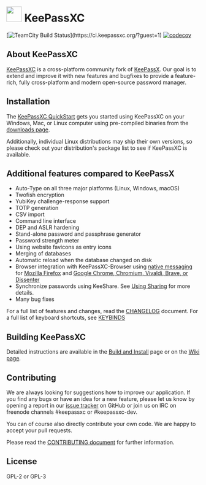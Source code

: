 # <img src="https://keepassxc.org/logo.png" width="40" height="40"/> KeePassXC
[![TeamCity Build Status](https://ci.keepassxc.org/app/rest/builds/buildType:\(project:KeepassXC\)/statusIcon)](https://ci.keepassxc.org/?guest=1) [![codecov](https://codecov.io/gh/keepassxreboot/keepassxc/branch/develop/graph/badge.svg)](https://codecov.io/gh/keepassxreboot/keepassxc)

## About KeePassXC
[KeePassXC](https://keepassxc.org) is a cross-platform community fork of
[KeePassX](https://www.keepassx.org/).
Our goal is to extend and improve it with new features and bugfixes
to provide a feature-rich, fully cross-platform and modern
open-source password manager.

## Installation
The [KeePassXC QuickStart](./docs/QUICKSTART.md) gets you started using
KeePassXC on your Windows, Mac, or Linux computer using pre-compiled binaries
from the [downloads page](https://keepassxc.org/download).

Additionally, individual Linux distributions may ship their own versions,
so please check out your distribution's package list to see if KeePassXC is available.

## Additional features compared to KeePassX
- Auto-Type on all three major platforms (Linux, Windows, macOS)
- Twofish encryption
- YubiKey challenge-response support
- TOTP generation
- CSV import
- Command line interface
- DEP and ASLR hardening
- Stand-alone password and passphrase generator
- Password strength meter
- Using website favicons as entry icons
- Merging of databases
- Automatic reload when the database changed on disk
- Browser integration with KeePassXC-Browser using [native messaging](https://developer.chrome.com/extensions/nativeMessaging) for [Mozilla Firefox](https://addons.mozilla.org/en-US/firefox/addon/keepassxc-browser/) and [Google Chrome, Chromium, Vivaldi, Brave, or Dissenter](https://chrome.google.com/webstore/detail/keepassxc-browser/oboonakemofpalcgghocfoadofidjkkk)
- Synchronize passwords using KeeShare. See [Using Sharing](./docs/QUICKSTART.md#using-sharing) for more details.
- Many bug fixes

For a full list of features and changes, read the [CHANGELOG](CHANGELOG) document.
For a full list of keyboard shortcuts, see [KEYBINDS](./docs/KEYBINDS.md)

## Building KeePassXC

Detailed instructions are available in the [Build and Install](./INSTALL.md)
page or on the [Wiki page](https://github.com/keepassxreboot/keepassxc/wiki/Building-KeePassXC).

## Contributing

We are always looking for suggestions how to improve our application.
If you find any bugs or have an idea for a new feature, please let us know by
opening a report in our [issue tracker](https://github.com/keepassxreboot/keepassxc/issues)
on GitHub or join us on IRC on freenode channels #keepassxc or #keepassxc-dev.

You can of course also directly contribute your own code. We are happy to accept your pull requests.

Please read the [CONTRIBUTING document](.github/CONTRIBUTING.md) for further information.

## License

GPL-2 or GPL-3
